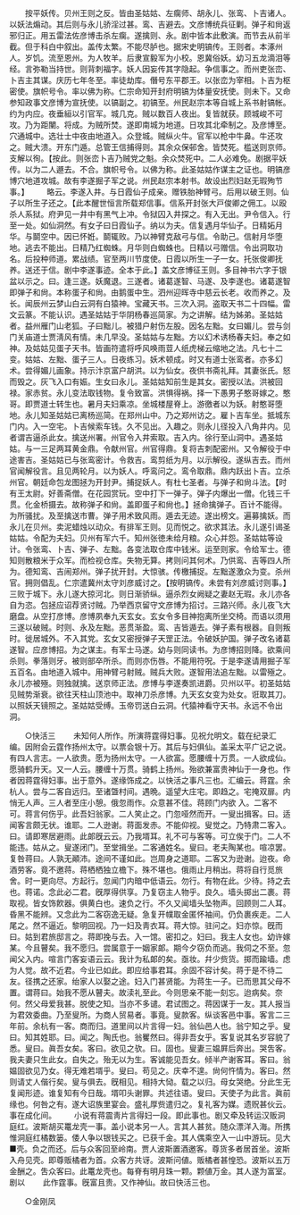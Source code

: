 <!-- { "loadSidebar": true } -->
　　按平妖传。贝州王则之反。皆由圣姑姑、左瘸师、胡永儿、张鸾、卜吉诸人。以妖法煽动。其后则与永儿骄淫过甚。鸾、吉避去。文彦博统兵征剿。弹子和尙返邪归正。用五雷法佐彦博击杀左瘸。遂擒则、永。剧中皆本此敷演。而节去从前半截。但于科白中叙出。盖传太繁。不能尽胪也。据宋史明镐传。王则者。本涿州人。岁饥。流至恩州。为人牧羊。后隶宣毅军为小校。恩冀俗妖。幼习五龙滴泪等经。言弥勒当持世。则背刺福字。妖人因妄传其字隐起。争信事之。而州吏张峦、卜吉主其谋。庆历七年冬至。率徒劫库。僭号东平郡王。以张峦为宰相。卜吉为枢密使。旗帜号令。率以佛为称。仁宗命知开封府明镐为体量安抚使。则未下。又命参知政事文彦博为宣抚使。以镐副之。初镐至。州民赵宗本等自城上系书射镐帐。约为内应。夜垂絙以引官军。城几克。贼以数百人夜出。复皆就获。顾城峻不可攻。乃为距闉。将成。为贼所焚。遂即南城为地道。日攻其北牵制之。及彦博至。穴通城中。选壮士中夜由地道入。众登城。贼纵火牛。官军以枪中牛鼻。牛还攻之。贼大溃。开东门遁。总管王信捕得则。其余众保邨舍。皆焚死。槛送则京师。支解以徇。【按此。则张峦卜吉乃贼党之魁。余众焚死中。二人必难免。剧据平妖传。以为二人遯去。不合。旗帜号令。以佛为称。此圣姑姑作谋主之证也。明镐彦博穴地道攻城。故有李遂掘子军之说。州民赵宗本射书。故设出烈妇赵无瑕殉节事。】 
　　略云。李遂入井。与日霞仙子成亲。赠铁胎神臂弓。后用以破王则。仙子以所生子还之。【此本醒世恒言所载郑信事。信系开封张大戸俊卿之佣工。以殴杀人系狱。府尹见一井中有黑气上冲。令狱囚入井探之。有入无出。尹令信入。行至一处。如仙洞然。有女子曰日霞仙子。纳以为夫。信复遇月华仙子。日精妬月华。与鬬空中。因已怀姙。鬬辄败。乃以神臂克敌弓与信。令助己。信射月华堕地。逃去不能出。日精乃红蜘蛛。月华则白蜘蛛也。日精以弓赠信。令出洞取功名。后投种师道。累战绩。官至两川节度使。日霞以所生一子一女。托张俊卿抚养。送还于信。剧中李遂事迹。全本于此。】盖文彦博征王则。多目神书六字于银盆以示之。曰。逢三遂。妖魔退。三遂者。诸葛遂智、马遂、及李遂也。诸葛遂智即弹子和尙。本称蛋子和尙。由鹅蛋中生。泗州迎晖寺中慈云长老。收而养之。及长。闻辰州云梦山白云洞有白猿神。宝藏天书。三次入洞。盗取天书二十四幅。雷文云篆。不能认识。遇圣姑姑于华阴杨春巡简家。为之讲解。结为姊弟。圣姑姑者。益州雁门山老狐。子曰黜儿。被猎户射伤左股。因名左黜。女曰媚儿。尝与剑门关庙道士贾淸风有情。未几早没。圣姑姑与左黜。方以幻术诱杨春夫妇。奉之如神。及姑姑见蛋子天书。皆画符遣将呼风唤雨荳人纸虎梯云缩地之法。凡七十二变。姑姑、左黜、蛋子三人。日夜练习。妖术顿成。时又有道士张鸾者。亦多幻术。尝得媚儿画象。持示汴京富户胡洪。以为仙女。夜供书斋礼拜。其妻张氏。怒而毁之。灰飞入口有娠。生女曰永儿。圣姑姑知前生是其女。密授以法。洪被回禄。家赤贫。永儿变法取钱物。复令致富。洪惧得祸。择一下愚男子憨哥嫁之。憨哥。即贾道士转生也。暑月夫妇乘凉。坐城楼屋脊上。游徼者以为妖。射憨哥堕地。永儿知圣姑姑已离杨巡简。在郑州山中。乃之郑州访之。雇卜吉车坐。抵城东门内。入一空宅。卜吉候索车钱。久不见出。入趣之。则永儿径投入八角井内。见者谓吉逼杀此女。擒送州署。州官令入井索取。吉入内。徐行至山洞中。遇圣姑姑。与一三足两耳黄金鼎。令献州官。州官得鼎。复将吉刺配密州。又令解役于中途害吉。圣姑姑已与张鸾密计。令救吉。鸾剪纸为月。以示解役。遂纵吉去。而州官闻解役言。且见两轮月。以为妖人。呼鸾问之。鸾令取鼎。鼎内跃出卜吉。立杀州官。朝廷命包龙图拯为开封尹。捕捉妖人。有杜七圣者。与弹子和尙斗法。【时有王太尉。好善斋僧。在花园赏玩。空中打下一弹子。弹子内爆出一僧。化钱三千贯。化金桥摄去。故称弹子和尙。盖即蛋子和尙也。】拯命擒弹子。百计不能得。为所骚扰。及至擒送市曹。弹子用术致风雨。遁去无迹。遂出榜文。遍募擒妖。而永儿在贝州。卖泥蜡烛以动众。有排军王则。见而悦之。欲求其法。永儿遂引谒圣姑姑。令配为夫妇。贝州有军六千。知州张徳未给月粮。众心并怨。圣姑姑等设计。令张鸾、卜吉、弹子、左黜。各变法取仓库中钱米。运至则家。令给军士。德知则散粮米于众军。而检视仓库。失物无算。拷则问其何术。乃供鸾、吉等四人所为。德知鸾、吉闹郑州。弹子扰开封。大惊骇。传檄捕捉。左黜遂激众为变。杀州官。拥则倡乱。仁宗遣冀州太守刘彦威讨之。【按明镐传。未尝有刘彦威讨则事。】三败于城下。永儿遂大掠河北。则日渐骄纵。逼杀烈女阙疑之妻赵无瑕。永儿亦各自为恣。包拯应诏荐贤讨贼。乃举西京留守文彦博为招讨。三路兴师。永儿夜飞大磨盘。从空打彦博。彦博夙奉九天玄女。玄女令多目神抱离所坐交椅。而语以须用三遂以破贼。时则、永及左黜。恶贯渐盈。鸾、吉皆遁去。弹子素有根器。自则叛时。徙居城外。不入其党。玄女又密授弹子天罡正法。令破妖护国。弹子改名诸葛遂智。应彦博招。为之谋主。有军士马遂。幼与则同读书。为彦博招则降。欲乘间杀则。拳落则牙。被则部卒所杀。而则亦伤唇。不能用符呪。于是李遂请用掘子军五百名。由地道入城中。用神臂弓射贼。贼兵大败。遂智用法追左黜。以雷殛之。永儿亦被殛。则独就擒。送京师正法。彦博与李遂奏凯进爵。贝州以平。初圣姑姑见贼势渐衰。欲往天柱山顶池中。取神刀杀彦博。九天玄女变为处女。诳取其刀。以照妖天镜照之。圣姑姑受缚。玉帝罚送白云洞。代猿神看守天书。永远不令出洞。 


　　○快活三 
　　未知何人所作。所演蒋霆得妇事。见祝允明文。载在纪录汇编。因附会云霆作扬州太守。以票会银十万。其后与妇俱仙。盖采太平广记之说。有四人言志。一人欲贵。愿为扬州太守。一人欲富。愿腰缠十万贯。一人欲成仙。愿骑鹤升天。又一人云。腰缠十万贯。骑鹤上扬州。殆欲兼富贵神仙于一身也。作者因蒋霆得妇事。出于意外。遂缘饰成之。以快活之事凡三也。汇编云。蒋霆。余杭人。尝与二客自远归。至诸曁村间。遇晩。遥望大庄宅。即趋之。宅掩双扉。内悄无人声。三人者至庄小憩。俄忽雨作。众意甚不佳。蒋顾门内欲 入。二客不可。蒋言何伤乎。此吾妇翁家。二人笑止之。门忽哑然而开。一叟出揖客。曰。适闻客言颇无状。谁耶。二人逊谢。蒋面发赤。不能仰视。叟觉之。乃特肃二客入。曰。请即寒居避雨。此郞旣云云。乃我壻耳。礼不可与客等。可立俟于门。二人不能违。姑从之。叟遂闭门。至堂揖坐。二客通姓名。叟曰。老夫陶某也。喧凉罢。复咎蒋曰。人孰无顚沛。途间不谨如此。岂周身之道耶。二客又为逊谢。迨夜。命酒劳客。竟不邀蒋。蒋栖栖独立檐下。殊不堪也。俄雨止月稍出。蒋将自行觅旅舍。时一更向尽。方起行。忽闻门内暗中低语云。勿行。有物在此。少待。持之去也。蒋诺。念此必二君。旣厚得供享。乃复窃主人物乎。良久。墙头掷出二裹。蒋取视。皆女饰飮器。俱黄白也。速负之行。不久又闻墙头坠物声。回顾则二人耳。昏黑不能辨。又念此为二客窃逸无疑。急复开幞取金匿怀袖间。仍负裹疾走。二人尾之。然不逼近。黎明回视。乃一妇及靑衣耳。蒋大惊。驻问之。妇亦惊。旣而曰。姑到君旅邸言之。蒋即挽与去。入一馆。密扣之。妇曰。我主人女也。幼许嫁某。今且瞽矣。我不愿归。尝属意于一姻家郞。期今夕窃负而逃。我伺之不至。忽闻父入内。喧言门客妄语云云。我计为私郞的矣。亟妆。幷少赀货。掷而踰墙。虑为人觉。故不近君。今业已如此。即应给事君耳。余固不容计矣。蒋于是不待二友。径携之还家。绐家人以娶之途。妇入门甚贤能。为蒋生一子。已而思其父母不置。谓蒋曰。始我不愿从瞽夫。故渎礼至此。今则思亲不能一刻忘。迨病矣。奈何。然父母爱我甚。脱使之知。当亦不多谴。君试图之。蒋因谋于一友。其人报当为君效委曲。乃至叟所。为商人贸易者。事竟。叟款客。纵谈客邑中事。客言二三年前。余杭有一客。商而归。道里间以片言得一妇。翁仙邑人也。翁宁知之乎。叟曰。知其姓耶。曰。闻之。陶氏也。翁矍然曰。得非吾女乎。客复说其名岁容貌了悉。叟曰。眞吾女矣。客曰。欲见之欤。曰。固也。叟妻三媪屛后奔出。哭吿客。我夫妻只生此女。自失之。殆无以为生。客诚能见吾女。倾半产谢客耳。客曰。翁媪固欲见乃女。得无难若壻乎。叟曰。苟见之。庆幸不遑。尙何忤情为。客曰。然则请丈人偕行矣。叟与俱去。旣相见。相持大恸。载之以归。母女哭绝。分此生无复闻形迹。谁复知有今日哉。壻叩头谢罪。共述往语。叟曰。天使子为此言。眞前缘也。何咎之有。遂大诏族里宴会。盛礼厚赀遣归之。复礼客为媒。遗贶甚伙云。事在成化间。 
　　小说有蒋震靑片言得妇一段。即此事也。剧又牵及转运汉贩洞庭红。波斯胡买鼍龙壳一事。盖小说本另一人。言其人甚贫。随众漂洋入海。所携惟洞庭红橘数篓。倭人争以银钱买之。已获千金。其人偶乘空入一山中游玩。见大■壳。负之而还。后与众客回至岭南。贾人波斯置酒邀客。尊货多者居首坐。波斯入舟见壳。即尊贩橘者为首。众客方共讶。波斯问値。贩橘者甚惶恐。波斯以五万金酬之。吿众客曰。此鼍龙壳也。每脊有明月珠一颗。颗値万金。其人遂为富室。剧以 
　　此作霆事。旣富且贵。又作神仙。故曰快活三也。 


　　○金刚凤 
